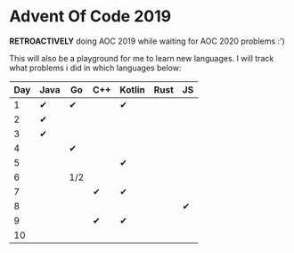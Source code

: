 # Advent Of Code 2019

**RETROACTIVELY** doing AOC 2019 while waiting for AOC 2020 problems :')

This will also be a playground for me to learn new languages. I will track what problems i did in which languages below:


| Day | Java     | Go       | C++      | Kotlin   | Rust     | JS       |
| --  | -------- | -------- | -------- | -------- | -------- | -------- |
| 1   | &#10004; | &#10004; |          | &#10004; |          |          |
| 2   | &#10004; |          |          |          |          |          |
| 3   | &#10004; |          |          |          |          |          |
| 4   |          | &#10004; |          |          |          |          |
| 5   |          |          |          | &#10004; |          |          |
| 6   |          | 1/2      |          |          |          |          |
| 7   |          |          | &#10004; | &#10004; |          |          |
| 8   |          |          |          |          |          | &#10004; |
| 9   |          |          | &#10004; | &#10004; |          |          |
| 10  |          |          |          |          |          |          |
